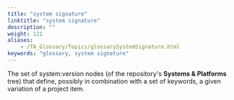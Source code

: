 ```yaml
--- 
title: "system signature"
linktitle: "system signature"
description: ""
weight: 121
aliases: 
    - /TA_Glossary/Topics/glossarySystemSignature.html
keywords: "glossary, system signature"
---
```


The set of system:version nodes \(of the repository's **Systems & Platforms** tree\) that define, possibly in combination with a set of keywords, a given variation of a project item.

